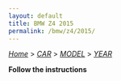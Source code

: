 ```yaml
---
layout: default
title: BMW Z4 2015
permalink: /bmw/z4/2015/
---
```

[*Home*](/) > [*CAR*](/car/) > [*MODEL*](/car/model/) > [*YEAR*](/car/model/year/)

**Follow the instructions**